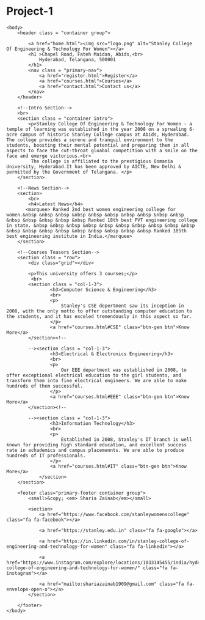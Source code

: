 # Project-1
<!DOCTYPE html>
<html lang="en">
    <head>
        <meta charset="utf-8">
        <link rel="stylesheet" href="stylesheets/main.css">
        <link rel="stylesheet" href="https://cdnjs.cloudflare.com/ajax/libs/font-awesome/4.7.0/css/font-awesome.min.css">
    </head>

    <body>
        <header class = "container group">
            
            <a href="home.html"><img src="logo.png" alt="Stanley College Of Engineering & Technology For Women"></a>
            <h1 >Chapel Road, Fateh Maidan, Abids,<br> 
                Hyderabad, Telangana, 500001
            </h1>
            <nav class = "primary-nav">
                <a href="register.html">Register</a>
                <a href="courses.html">Courses</a>
                <a href="contact.html">Contact us</a>
            </nav>
        </header>
       
        <!--Intro Section-->
        <br>
        <section class = "container intro">
            <p>Stanley College Of Engineering & Technology For Women - a temple of learning was established in the year 2008 on a sprwaling 6-acre campus of historic Stanley College campus at Abids, Hyderabad. The college provides a serene and tranquil environment to the students, boosting their mental potential and preparing them in all aspects to face the cut-throat gloabal competition with a smile on the face and emerge victorious.<br>
             The college is affiliated to the prestigious Osmania University, Hyderabad.It has been approved by AICTE, New Delhi & permitted by the Government of Telangana. </p>
        </section>

        <!--News Section-->
        <section>
            <br>
            <h4>Latest News</h4>
           <marquee> Ranked 2nd best women engineering college for women.&nbsp &nbsp &nbsp &nbsp &nbsp &nbsp &nbsp &nbsp &nbsp &nbsp &nbsp &nbsp &nbsp &nbsp &nbsp Ranked 18th best PVT engineering college in state. &nbsp &nbsp &nbsp &nbsp &nbsp &nbsp &nbsp &nbsp &nbsp &nbsp &nbsp &nbsp &nbsp &nbsp &nbsp &nbsp &nbsp &nbsp &nbsp Ranked 105th best engineering institute in India.</marquee>
        </section> 

        <!--Courses Teasers Section-->
        <section class = "row">
            <div class="grid"></div>
            
            <p>This university offers 3 courses;</p>    
             <br>
            <section class = "col-1-3">
                    <h3>Computer Science & Engineering</h3>
                    <br>
                    <p>
                        Stanley's CSE depertment saw its inception in 2008, with the only motto to offer outstanding computer education to the students, and it has exceled tremendously in this aspect so far.
                    </p>
                    <a href="courses.html#CSE" class="btn-gen btn">Know More</a>
            </section><!--
    
            --><section class = "col-1-3">
                    <h3>Electrical & Electronics Engineering</h3>
                    <br>
                    <p>
                        Our EEE department was established in 2008, to offer exceptional electrical education to the girl students, and transform them into fine electrical engineers. We are able to make hundreds of them successful.
                    </p>
                    <a href="courses.html#EEE" class="btn-gen btn">Know More</a>
            </section><!--
            
            --><section class = "col-1-3">
                    <h3>Information Technology</h3>
                    <br>
                    <p>
                        Established in 2008, Stanley's IT branch is well known for providing high standard education, and excellent success rate in achademics and campus placemennts. We are able to produce hundreds of IT professionals.
                    </p>
                    <a href="courses.html#IT" class="btn-gen btn">Know More</a>
                </section>
        </section>

        <footer class="primary-footer container group">
            <small>&copy; <em> Sharia Zainab</em></small>
            
            <section>
                <a href="https://www.facebook.com/stanleywomenscollege" class="fa fa-facebook"></a>

                <a href="https://stanley.edu.in" class="fa fa-google"></a>

                <a href="https://in.linkedin.com/in/stanley-college-of-engineering-and-technology-for-women" class="fa fa-linkedin"></a>

                <a href="https://www.instagram.com/explore/locations/1033145455/india/hyderabad/stanley-college-of-engineering-and-technology-for-women/" class="fa fa-instagram"></a>

                <a href="mailto:shariazainab1909@gmail.com" class="fa fa-envelope-open-o"></a>
            </section>
    
        </footer>
    </body>
</html>

